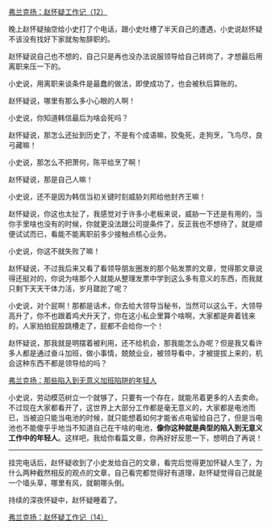 <p></p><a href="https://zhuanlan.zhihu.com/p/69361604" data-draft-node="block" data-draft-type="link-card" data-image="https://pic1.zhimg.com/v2-db751f07c01f50e2c71b9e60a1467c98_180x120.jpg" data-image-width="792" data-image-height="325" class="internal">弗兰克扬：赵怀疑工作记（12）</a><p>晚上赵怀疑抽空给小史打了个电话，跟小史吐槽了半天自己的遭遇，小史说赵怀疑不该没有找好下家就匆匆辞职的。</p><p>赵怀疑说自己也不想的，自己只是再也没办法说服领导给自己转岗了，才想最后用离职来压一下的。</p><p>小史说，用离职来谈条件是最蠢的做法，即使成功了，也会被秋后算账的。</p><p>赵怀疑说，哪里有那么多小心眼的人啊！</p><p>小史说，你知道韩信最后为啥会死吗？</p><p>赵怀疑说，那怎么还扯到历史了，不是有个成语嘛，狡兔死，走狗烹，飞鸟尽，良弓藏嘛！</p><p>小史说，那怎么不把萧何，陈平给烹了啊！</p><p>赵怀疑说，那是自己人嘛！</p><p>小史说，还不是因为韩信当初关键时刻威胁刘邦给他封齐王嘛！</p><p>赵怀疑说，你这也太扯了，我感觉对于许多小老板来说，威胁一下还是有用的，当你手里啥也没有的时候，你就更没法跟公司提条件了，反正我也不想待了，就是顺便试试而已，看能不能离职前多少接触点核心业务。</p><p>小史说，你这不就失败了嘛！</p><p>赵怀疑说，不过我后来又看了看领导朋友圈发的那个贴发票的文章，觉得那文章说得还挺对的，你说为啥那个人就能从整理发票中学到这么多有意义的东西，而我就只剩下天天干体力活，岁月蹉跎了呢？</p><p>小史说，对个屁啊！那都是话术，你去给大领导当秘书，当然可以这么干，大领导高升了，你不也跟着鸡犬升天了，你在这小私企里算个啥啊，大家都是奔着钱来的，人家拍拍屁股跳槽走了，屁都不会给你一个！</p><p>赵怀疑说，那我就是明摆着被利用，还不给机会，那我能怎么办呢？但是我又看许多人都是通过奋斗加班，做小事情，兢兢业业，被领导看中，才被提拔上来的，机会这种东西不都是领导给的吗？</p><a href="https://zhuanlan.zhihu.com/p/61676623" data-draft-node="block" data-draft-type="link-card" data-image="https://pic1.zhimg.com/v2-7f1a6d36b2393fbce318d68dbb49a300_180x120.jpg" data-image-width="729" data-image-height="282" class="internal">弗兰克扬：那些陷入到无意义加班陷阱的年轻人</a><p>小史说，劳动模范树立一个就够了，只要有一个存在，就能吊着更多的人去卖命。不过现在大家都看开了，这世界上大部分工作都是毫无意义的，大家都是电池而已，当被迫只能当电池的时候，就只能想着如何才能省点电留给自己了，但是当电池也不能傻乎乎地当不知道自己在干啥的电池，<b>像你这种就是典型的陷入到无意义工作中的年轻人</b>。这样吧，我给你看篇文章，你再好好反思一下，想明白了再说！</p><hr/><p>挂完电话后，赵怀疑收到了小史发给自己的文章，看完后觉得更加怀疑人生了，为什么两种截然相反的观点的文章，自己看完都觉得好有道理，赵怀疑觉得自己就是一个墙头草，哪里有风，就朝哪头倒。</p><p>持续的深夜怀疑中，赵怀疑睡着了。</p><a href="https://zhuanlan.zhihu.com/p/70334252" data-draft-node="block" data-draft-type="link-card" data-image="https://pic4.zhimg.com/v2-648818331f5d82e7cfa9f01c0092df03_180x120.jpg" data-image-width="600" data-image-height="247" class="internal">弗兰克扬：赵怀疑工作记（14）</a><p></p>